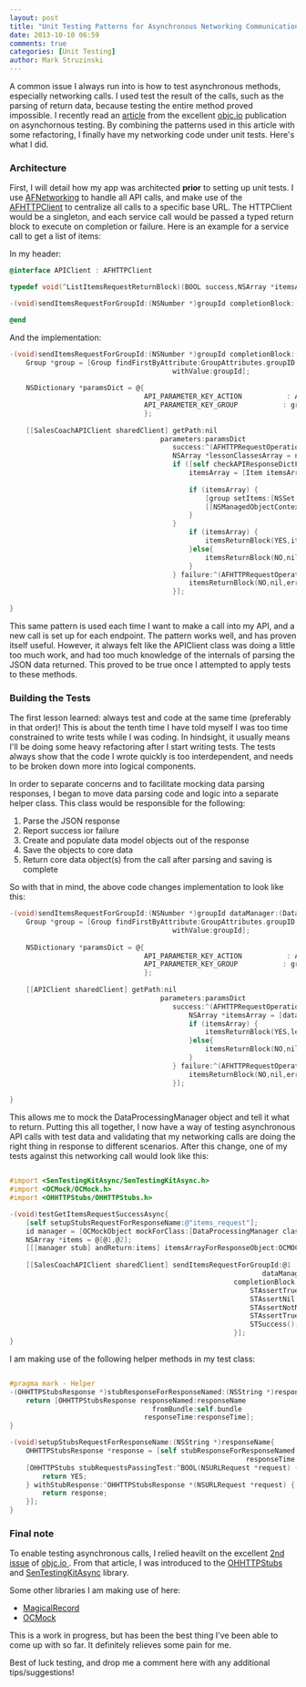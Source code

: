 ```yaml
---
layout: post
title: "Unit Testing Patterns for Asynchronous Networking Communications"
date: 2013-10-10 06:59
comments: true
categories: [Unit Testing]
author: Mark Struzinski
---
```


A common issue I always run into is how to test asynchronous methods, especially networking calls. I used test the result of the calls, such as the parsing of return data, because testing the entire method proved impossible. I recently read an [article](http://www.objc.io/issue-2/async-testing.html) from the excellent [objc.io](http://www.objc.io/) publication on asynchornous testing. By combining the patterns used in this article with some refactoring, I finally have my networking code under unit tests. Here's what I did.

<!-- more -->

### Architecture
First, I will detail how my app was architected **prior** to setting up unit tests. I use [AFNetworking](https://github.com/AFNetworking/AFNetworking) to handle all API calls, and make use of the [AFHTTPClient](http://engineering.gowalla.com/AFNetworking/Classes/AFHTTPClient.html) to centralize all calls to a specific base URL. The HTTPClient would be a singleton, and each service call would be passed a typed return block to execute on completion or failure. Here is an example for a service call to get a list of items:

In my header:

```objective-c APIClient.h
@interface APIClient : AFHTTPClient

typedef void(^ListItemsRequestReturnBlock)(BOOL success,NSArray *itemsArray,NSError *error);

-(void)sendItemsRequestForGroupId:(NSNumber *)groupId completionBlock:(ListItemsRequestReturnBlock)itemsReturnBlock;

@end
```

And the implementation:

```objective-c APIClient.m
-(void)sendItemsRequestForGroupId:(NSNumber *)groupId completionBlock:(ListItemsRequestReturnBlock)itemsReturnBlock{
    Group *group = [Group findFirstByAttribute:GroupAttributes.groupID
                                        withValue:groupId];
    
    NSDictionary *paramsDict = @{
                                 API_PARAMETER_KEY_ACTION           : API_PARAMETER_ACTION_VALUE_ITEMS_REQUEST,
                                 API_PARAMETER_KEY_GROUP           : groupId
                                 };
    
    [[SalesCoachAPIClient sharedClient] getPath:nil
                                     parameters:paramsDict
                                        success:^(AFHTTPRequestOperation *operation, id responseObject) {
    									NSArray *lessonClassesArray = nil;
    									if ([self checkAPIResponseDictForSuccess:responseObject]) {
        									itemsArray = [Item itemsArrayFromAPIDict:responseObject];
        
        									if (itemsArray) {
            									[group setItems:[NSSet setWithArray:itemsArray]];
            									[[NSManagedObjectContext defaultContext] saveToPersistentStoreAndWait];
        									}
    									}
                                            if (itemsArray) {
                                                itemsReturnBlock(YES,itemsArray,nil);
                                            }else{
                                                itemsReturnBlock(NO,nil,nil);
                                            }
                                        } failure:^(AFHTTPRequestOperation *operation, NSError *error) {
                                            itemsReturnBlock(NO,nil,error);
                                        }];
    
}
```

This same pattern is used each time I want to make a call into my API, and a new call is set up for each endpoint. The pattern works well, and has proven itself useful. However, it always felt like the APIClient class was doing a little too much work, and had too much knowledge of the internals of parsing the JSON data returned. This proved to be true once I attempted to apply tests to these methods. 

### Building the Tests

The first lesson learned: always test and code at the same time (preferably in that order)! This is about the tenth time I have told myself I was too time constrained to write tests while I was coding. In hindsight, it usually means I'll be doing some heavy refactoring after I start writing tests. The tests always show that the code I wrote quickly is too interdependent, and needs to be broken down more into logical components. 

In order to separate concerns and to facilitate mocking data parsing responses, I began to move data parsing code and logic into a separate helper class. This class would be responsible for the following:

1. Parse the JSON response
2. Report success ior failure
3. Create and populate data model objects out of the response
4. Save the objects to core data
5. Return core data object(s) from the call after parsing and saving is complete

So with that in mind, the above code changes implementation to look like this:

```objective-c APIClient.m
-(void)sendItemsRequestForGroupId:(NSNumber *)groupId dataManager:(DataProcessingManager *)dataManager completionBlock:(ListItemsRequestReturnBlock)itemsReturnBlock{
    Group *group = [Group findFirstByAttribute:GroupAttributes.groupID
                                        withValue:groupId];
    
    NSDictionary *paramsDict = @{
                                 API_PARAMETER_KEY_ACTION           : API_PARAMETER_ACTION_VALUE_ITEMS_REQUEST,
                                 API_PARAMETER_KEY_GROUP           : groupId
                                 };
    
    [[APIClient sharedClient] getPath:nil
                                     parameters:paramsDict
                                        success:^(AFHTTPRequestOperation *operation, id responseObject) {
                                            NSArray *itemsArray = [dataManager itemsArrayForResponseObject:responseObject];
                                            if (itemsArray) {
                                                itemsReturnBlock(YES,lessonClassesArray,nil);
                                            }else{
                                                itemsReturnBlock(NO,nil,nil);
                                            }
                                        } failure:^(AFHTTPRequestOperation *operation, NSError *error) {
                                            itemsReturnBlock(NO,nil,error);
                                        }];
    
}
```

This allows me to mock the DataProcessingManager object and tell it what to return. Putting this all together, I now have a way of testing asynchronous API calls with test data and validating that my networking calls are doing the right thing in response to different scenarios. After this change, one of my tests against this networking call would look like this:


```objective-c APIClientTests.m

#import <SenTestingKitAsync/SenTestingKitAsync.h>
#import <OCMock/OCMock.h>
#import <OHHTTPStubs/OHHTTPStubs.h>

-(void)testGetItemsRequestSuccessAsync{
    [self setupStubsRequestForResponseName:@"items_request"];
    id manager = [OCMockObject mockForClass:[DataProcessingManager class]];
    NSArray *items = @[@1,@2];
    [[[manager stub] andReturn:items] itemsArrayForResponseObject:OCMOCK_ANY];
    
    [[SalesCoachAPIClient sharedClient] sendItemsRequestForGroupId:@1
                                                              dataManager:@"ski081"
                                                       completionBlock:^(BOOL success, NSArray *itemsArray, NSError *error) {
                                                           STAssertTrue(success, nil);
                                                           STAssertNil(error, nil);
                                                           STAssertNotNil(itemsArray, nil);
                                                           STAssertTrue(itemsArray.count == 2, nil);
                                                           STSuccess();
                                                       }];    
}

```

I am making use of the following helper methods in my test class:

```objective-c APIClientTests.m

#pragma mark - Helper
-(OHHTTPStubsResponse *)stubResponseForResponseNamed:(NSString *)responseName responseTime:(CGFloat)responseTime{
    return [OHHTTPStubsResponse responseNamed:responseName
                                   fromBundle:self.bundle
                                 responseTime:responseTime];
}

-(void)setupStubsRequestForResponseName:(NSString *)responseName{
    OHHTTPStubsResponse *response = [self stubResponseForResponseNamed:responseName
                                                          responseTime:0.1f];
    [OHHTTPStubs stubRequestsPassingTest:^BOOL(NSURLRequest *request) {
        return YES;
    } withStubResponse:^OHHTTPStubsResponse *(NSURLRequest *request) {
        return response;
    }];
}

```

### Final note
To enable testing asynchronous calls, I relied heavilt on the excellent [2nd issue](http://www.objc.io/issue-2/editorial.html) of [objc.io ](http://www.objc.io). From that article, I was introduced to the [OHHTTPStubs](https://github.com/AliSoftware/OHHTTPStubs)  and [SenTestingKitAsync](https://github.com/nxtbgthng/SenTestingKitAsync) library. 

Some other libraries I am making use of here:
- [MagicalRecord](https://github.com/magicalpanda/MagicalRecord)
- [OCMock](https://github.com/erikdoe/ocmock)

This is a work in progress, but has been the best thing I've been able to come up with so far. It definitely relieves some pain for me. 

Best of luck testing, and drop me a comment here with any additional tips/suggestions!

